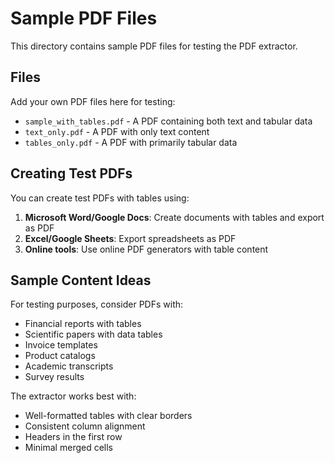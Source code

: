 # Sample PDF Files

This directory contains sample PDF files for testing the PDF extractor.

## Files

Add your own PDF files here for testing:

- `sample_with_tables.pdf` - A PDF containing both text and tabular data
- `text_only.pdf` - A PDF with only text content
- `tables_only.pdf` - A PDF with primarily tabular data

## Creating Test PDFs

You can create test PDFs with tables using:

1. **Microsoft Word/Google Docs**: Create documents with tables and export as PDF
2. **Excel/Google Sheets**: Export spreadsheets as PDF
3. **Online tools**: Use online PDF generators with table content

## Sample Content Ideas

For testing purposes, consider PDFs with:
- Financial reports with tables
- Scientific papers with data tables
- Invoice templates
- Product catalogs
- Academic transcripts
- Survey results

The extractor works best with:
- Well-formatted tables with clear borders
- Consistent column alignment
- Headers in the first row
- Minimal merged cells